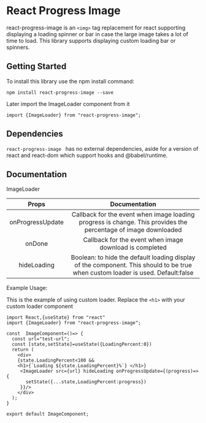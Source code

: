 # React Progress Image

react-progress-image is an `<img>` tag replacement for react supporting displaying a loading spinner or bar in case the large image takes a lot of time to load. This library supports displaying custom loading bar or spinners.

## Getting Started

To install this library use the npm install command:

    npm install react-progress-image --save

Later import the ImageLoader component from it

    import {ImageLoader} from "react-progress-image";

## Dependencies

`react-progress-image ` has no external dependencies, aside for a version of react and react-dom which support hooks and @babel/runtime.

## Documentation

ImageLoader

|      Props       |                                                          Documentation                                                          |
| :--------------: | :-----------------------------------------------------------------------------------------------------------------------------: |
| onProgressUpdate |         Callback for the event when image loading progress is change. This provides the percentage of image downloaded          |
|      onDone      |                                     Callback for the event when image download is completed                                     |
|   hideLoading    | Boolean: to hide the default loading display of the component. This should to be true when custom loader is used. Default:false |

Example Usage:

This is the example of using custom loader.
Replace the `<h1>` with your custom loader component

    import React,{useState} from "react"
    import {ImageLoader} from "react-progress-image";

    const  ImageComponent=()=> {
      const url="test-url";
      const [state,setState]=useState({LoadingPercent:0})
      return (
        <div>
        {state.LoadingPercent<100 &&
        <h1>{`Loading ${state.LoadingPercent}%`} </h1>}
         <ImageLoader src={url} hideLoading onProgressUpdate={(progress)=>{
           setState({...state,LoadingPercent:progress})
         }}/>
        </div>
      );
    }

    export default ImageComponent;

